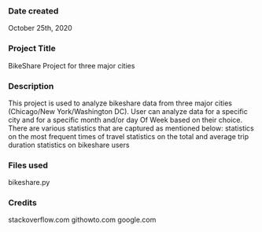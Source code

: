 ### Date created
October 25th, 2020

### Project Title
BikeShare Project for three major cities

### Description
This project is used to analyze bikeshare data from three major cities (Chicago/New York/Washington DC). User can analyze data for a specific city and for a specific month and/or day Of Week based on their choice. There are various statistics that are captured as mentioned below:
statistics on the most frequent times of travel
statistics on the total and average trip duration
statistics on bikeshare users

### Files used
bikeshare.py

### Credits
stackoverflow.com
githowto.com
google.com

